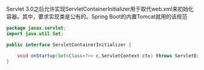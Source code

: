 Servlet 3.0之后允许实现ServletContainerInitializer用于取代web.xml来初始化容器。其中，要求实现类是公有的。Spring Boot的内置Tomcat就用的该规范

```java
package javax.servlet;
import java.util.Set;

public interface ServletContainerInitializer {

    void onStartup(Set<Class<?>> c,ServletContext ctx) throws ServletException;
}
```